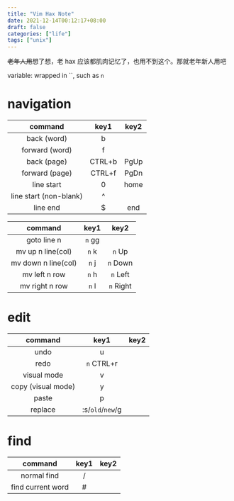 ```yaml
---
title: "Vim Hax Note"
date: 2021-12-14T00:12:17+08:00
draft: false
categories: ["life"]
tags: ["unix"]
---
```


~~老年人用~~想了想，老 hax 应该都肌肉记忆了，也用不到这个。那就老年新人用吧

variable: wrapped in \`\`, such as `n`

# navigation

|        command         |  key1  | key2 |
| :--------------------: | :----: | :--: |
|      back (word)       |   b    |      |
|     forward (word)     |   f    |      |
|      back (page)       | CTRL+b | PgUp |
|     forward (page)     | CTRL+f | PgDn |
|       line start       |   0    | home |
| line start (non-blank) |   ^    |      |
|        line end        |   $    | end  |

|       command       |  key1  |   key2    |
| :-----------------: | :----: | :-------: |
|     goto line n     | `n` gg |           |
|  mv up n line(col)  | `n` k  |  `n` Up   |
| mv down n line(col) | `n` j  | `n` Down  |
|    mv left n row    | `n` h  | `n` Left  |
|   mv right n row    | `n` l  | `n` Right |

# edit

|      command       |       key1       | key2 |
| :----------------: | :--------------: | :--: |
|        undo        |        u         |      |
|        redo        |    `n` CTRL+r    |      |
|    visual mode     |        v         |      |
| copy (visual mode) |        y         |      |
|       paste        |        p         |      |
|      replace       | :s/`old`/`new`/g |      |

# find

|      command      | key1 | key2 |
| :---------------: | :--: | :--: |
|    normal find    |  /   |      |
| find current word |  #   |      |
